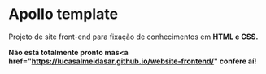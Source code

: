 # Apollo template

Projeto de site front-end para fixação de conhecimentos em <b>HTML e CSS<b>.

Não está totalmente pronto mas<a href="https://lucasalmeidasar.github.io/website-frontend/" confere aí!</a>
